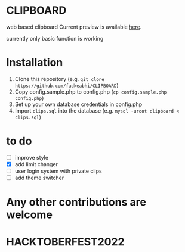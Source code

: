 # CLIPBOARD
 web based clipboard
 Current preview is available [here](https://djabrj.gq/).

currently only basic function is working

# Installation

1. Clone this repository (e.g. `git clone https://github.com/fadkeabhi/CLIPBOARD`)
2. Copy config.sample.php to config.php (`cp config.sample.php config.php`)
3. Set up your own database credentials in config.php
4. Import `clips.sql` into the database (e.g. `mysql -uroot clipboard < clips.sql`)

# to do

- [ ] improve style
- [x] add limit changer
- [ ] user login system with private clips
- [ ] add theme switcher

# Any other contributions are welcome

# HACKTOBERFEST2022
